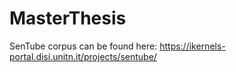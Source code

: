 # MasterThesis

SenTube corpus can be found here: https://ikernels-portal.disi.unitn.it/projects/sentube/
